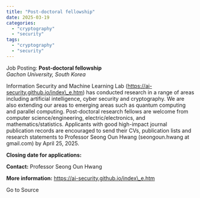 ```yaml
---
title: "Post-doctoral fellowship"
date: 2025-03-19
categories: 
  - "cryptography"
  - "security"
tags: 
  - "cryptography"
  - "security"
---
```


Job Posting: **Post-doctoral fellowship**  
_Gachon University, South Korea_

Information Security and Machine Learning Lab (https://ai-security.github.io/index\_e.htm) has conducted research in a range of areas including artificial intelligence, cyber security and cryptography. We are also extending our areas to emerging areas such as quantum computing and parallel computing. Post-doctoral research fellows are welcome from computer science/engineering, electric/electronics, and mathematics/statistics. Applicants with good high-impact journal publication records are encouraged to send their CVs, publication lists and research statements to Professor Seong Oun Hwang (seongoun.hwang at gmail.com) by April 25, 2025.

**Closing date for applications:**

**Contact:** Professor Seong Oun Hwang

**More information:** https://ai-security.github.io/index\_e.htm

Go to Source
